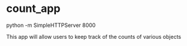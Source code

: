 count_app
=========
python -m SimpleHTTPServer 8000

This app will allow users to keep
track of the counts of various objects
